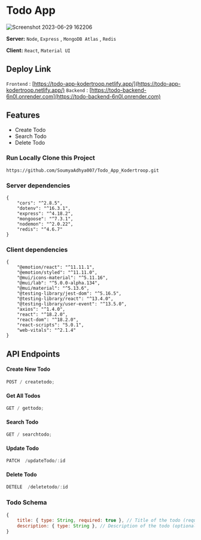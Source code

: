 # Todo App
![Screenshot 2023-06-29 162206](https://github.com/SoumyaAdhya007/Todo_App_Kodertroop/assets/112754567/7da082e2-eb3d-4db9-a0d5-08b455d312ac)

**Server:** `Node`, `Express` , `MongoDB Atlas` , `Redis `

**Client:** `React`, `Material UI `
## Deploy Link
``` Frontend ``` : [https://todo-app-kodertroop.netlify.app/](https://todo-app-kodertroop.netlify.app/) 
``` Backend ``` : [https://todo-backend-6n0l.onrender.com](https://todo-backend-6n0l.onrender.com) 
## Features

- Create Todo
- Search Todo
- Delete Todo

### Run Locally Clone this Project

```
https://github.com/SoumyaAdhya007/Todo_App_Kodertroop.git
```

### Server dependencies

```
{
    "cors": "^2.8.5",
    "dotenv": "^16.3.1",
    "express": "^4.18.2",
    "mongoose": "^7.3.1",
    "nodemon": "^2.0.22",
    "redis": "^4.6.7"
}
```

### Client dependencies

```
{
    "@emotion/react": "^11.11.1",
    "@emotion/styled": "^11.11.0",
    "@mui/icons-material": "^5.11.16",
    "@mui/lab": "^5.0.0-alpha.134",
    "@mui/material": "^5.13.6",
    "@testing-library/jest-dom": "^5.16.5",
    "@testing-library/react": "^13.4.0",
    "@testing-library/user-event": "^13.5.0",
    "axios": "^1.4.0",
    "react": "^18.2.0",
    "react-dom": "^18.2.0",
    "react-scripts": "5.0.1",
    "web-vitals": "^2.1.4"
}
```

## API Endpoints

#### Create New Todo

```javascript
POST / createtodo;
```

#### Get All Todos

```javascript
GET / gettodo;
```

#### Search Todo

```javascript
GET / searchtodo;
```

#### Update Todo

```javascript
PATCH  /updateTodo/:id
```

#### Delete Todo

```javascript
DETELE  /deletetodo/:id
```

### Todo Schema

```javascript
{
    title: { type: String, required: true }, // Title of the todo (require  field)
    description: { type: String }, // Description of the todo (optional field)
}


```
